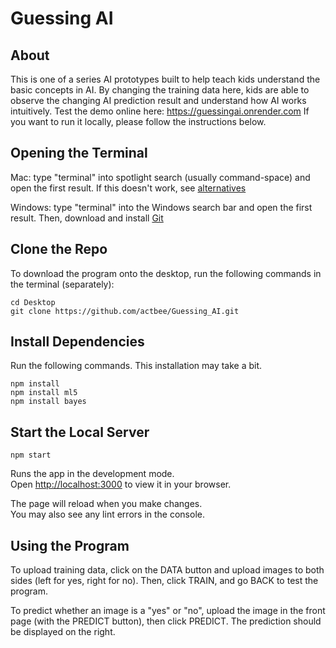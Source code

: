 # Guessing AI

## About
This is one of a series AI prototypes built to help teach kids understand the basic concepts in AI.
By changing the training data here, kids are able to observe the changing AI prediction result and understand how AI works intuitively.
Test the demo online here: https://guessingai.onrender.com
If you want to run it locally, please follow the instructions below.


## Opening the Terminal
Mac: type "terminal" into spotlight search (usually command-space) and open the first result. If this doesn't work, see [alternatives](https://setapp.com/how-to/how-to-open-terminal-on-mac?ci=16866791938&adgroupid=137159863164&adpos=&ck=terminal%20app%20mac&targetid=kwd-299340377240&match=p&gnetwork=g&creative=592503194158&placement=&placecat=&accname=setapp&gclid=Cj0KCQjwpcOTBhCZARIsAEAYLuVWE53tYVhornpYBBdP7A6NuYHll5noeB-lvCIfEtc-181YYm3M0NYaAtqjEALw_wcB)

Windows: type "terminal" into the Windows search bar and open the first result. Then, download and install [Git](https://git-scm.com/download/win)

## Clone the Repo
To download the program onto the desktop, run the following commands in the terminal (separately):
```
cd Desktop
git clone https://github.com/actbee/Guessing_AI.git
```

## Install Dependencies
Run the following commands. This installation may take a bit.
```
npm install
npm install ml5
npm install bayes
```

## Start the Local Server
```
npm start
```
Runs the app in the development mode.\
Open [http://localhost:3000](http://localhost:3000) to view it in your browser.

The page will reload when you make changes.\
You may also see any lint errors in the console.

## Using the Program
To upload training data, click on the DATA button and upload images to both sides (left for yes, right for no). Then, click TRAIN, and go BACK to test the program.

To predict whether an image is a "yes" or "no", upload the image in the front page (with the PREDICT button), then click PREDICT. The prediction should be displayed on the right.

